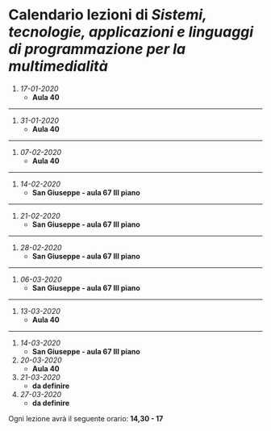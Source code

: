 # Calendario lezioni di *Sistemi, tecnologie, applicazioni e linguaggi di programmazione per la multimedialità*

1.  *17-01-2020*
    * **Aula 40**

---

1.  *31-01-2020*
    * **Aula 40**

---

1.  *07-02-2020*
    * **Aula 40**

---

1.  *14-02-2020*
    * **San Giuseppe - aula 67 III piano**

---

1.  *21-02-2020*
    * **San Giuseppe - aula 67 III piano**

---

1.  *28-02-2020*
    * **San Giuseppe - aula 67 III piano**

---

1.  *06-03-2020*
    * **San Giuseppe - aula 67 III piano**

---

1.  *13-03-2020*
    * **Aula 40**

---

1.  *14-03-2020*
    * **San Giuseppe - aula 67 III piano**
1.  *20-03-2020*
    * **Aula 40**
1.  *21-03-2020*
    * **da definire** 
1.  *27-03-2020*
    * **da definire** 

Ogni lezione avrà il seguente orario: **14,30 - 17**
